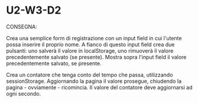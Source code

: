 # U2-W3-D2
CONSEGNA:

Crea una semplice form di registrazione con un input field in cui l'utente possa inserire il proprio nome. A fianco di questo input field crea due pulsanti: uno salverà il valore in localStorage, uno rimuoverà il valore precedentemente salvato (se presente). Mostra sopra l'input field il valore precedentemente salvato, se presente.

Crea un contatore che tenga conto del tempo che passa, utilizzando sessionStorage. Aggiornando la pagina il valore prosegue, chiudendo la pagina - ovviamente - ricomincia. Il valore del contatore deve aggiornarsi ad ogni secondo.
